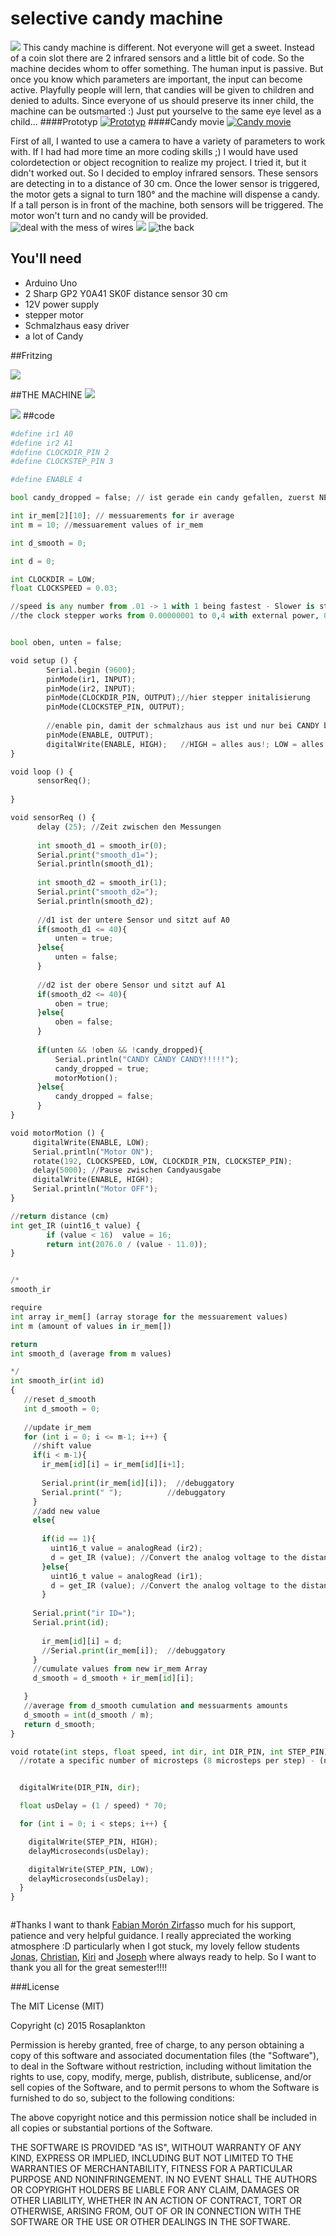 # selective candy machine
![](images/candymachine.png)
This candy machine is different.
Not everyone will get a sweet.
Instead of a coin slot there are 2 infrared sensors and a little bit of code. So the machine decides whom to offer something.
The human input is passive. But once you know which parameters are important, the input can become active. Playfully people will lern, that candies will be given to children and denied to adults. 
Since everyone of us should preserve its inner child, the machine can be outsmarted :)
Just put yourselve to the same eye level as a child...
####Prototyp
[![Prototyp](images/prototyp-thumb.png)](https://vimeo.com/143316854)
####Candy movie
[![Candy movie](images/io-candymachine-thumb.png)](https://vimeo.com/143266239)

First of all, I wanted to use a camera to have a variety of parameters to work with. If I had had more time an more coding skills ;) I would have used colordetection or object recognition to realize my project.
I tried it, but it didn't worked out. So I decided to employ infrared sensors. These sensors are detecting in to a distance of 30 cm.
Once the lower sensor is triggered, the motor gets a signal to turn 180° and the machine will dispense a candy.
If a tall person is in front of the machine, both sensors will be triggered. The motor won't turn and no candy will be provided.
![deal with the mess of wires](images/grober_aufbau.png)
![](images/kabelchaos.png)
![the back](images/innenleben.png)


## You'll need
- Arduino Uno
- 2 Sharp GP2 Y0A41 SK0F distance sensor 30 cm
- 12V power supply
- stepper motor
- Schmalzhaus easy driver
- a lot of Candy

##Fritzing

![](images/fritzing_sketch.png)

##THE MACHINE
![](images/candy_machine.png)

![](images/sensor.png)
##code
```python
#define ir1 A0
#define ir2 A1
#define CLOCKDIR_PIN 2
#define CLOCKSTEP_PIN 3

#define ENABLE 4

bool candy_dropped = false; // ist gerade ein candy gefallen, zuerst NEIN

int ir_mem[2][10]; // messuarements for ir average 
int m = 10; //messuarement values of ir_mem

int d_smooth = 0;

int d = 0;

int CLOCKDIR = LOW;
float CLOCKSPEED = 0.03;

//speed is any number from .01 -> 1 with 1 being fastest - Slower is stronger,
//the clock stepper works from 0.00000001 to 0,4 with external power, 0,1-0,2 with battery/usb


bool oben, unten = false;

void setup () {
        Serial.begin (9600);
        pinMode(ir1, INPUT);
        pinMode(ir2, INPUT);
        pinMode(CLOCKDIR_PIN, OUTPUT);//hier stepper initalisierung
        pinMode(CLOCKSTEP_PIN, OUTPUT);
        
        //enable pin, damit der schmalzhaus aus ist und nur bei CANDY befeuert wird.
        pinMode(ENABLE, OUTPUT);
        digitalWrite(ENABLE, HIGH);   //HIGH = alles aus!; LOW = alles an!  
}

void loop () {
      sensorReq();
      
}

void sensorReq () {
      delay (25); //Zeit zwischen den Messungen
      
      int smooth_d1 = smooth_ir(0);
      Serial.print("smooth_d1=");
      Serial.println(smooth_d1);
      
      int smooth_d2 = smooth_ir(1);
      Serial.print("smooth_d2=");
      Serial.println(smooth_d2);
      
      //d1 ist der untere Sensor und sitzt auf A0
      if(smooth_d1 <= 40){
          unten = true;
      }else{
          unten = false;
      }
      
      //d2 ist der obere Sensor und sitzt auf A1
      if(smooth_d2 <= 40){
          oben = true;
      }else{
          oben = false;
      }
      
      if(unten && !oben && !candy_dropped){
          Serial.println("CANDY CANDY CANDY!!!!!");
          candy_dropped = true;
          motorMotion(); 
      }else{
          candy_dropped = false;
      }
}

void motorMotion () {
     digitalWrite(ENABLE, LOW);
     Serial.println("Motor ON");
     rotate(192, CLOCKSPEED, LOW, CLOCKDIR_PIN, CLOCKSTEP_PIN);
     delay(5000); //Pause zwischen Candyausgabe
     digitalWrite(ENABLE, HIGH);
     Serial.println("Motor OFF"); 
}

//return distance (cm)
int get_IR (uint16_t value) {
        if (value < 16)  value = 16;
        return int(2076.0 / (value - 11.0));
}


/*
smooth_ir

require
int array ir_mem[] (array storage for the messuarement values)
int m (amount of values in ir_mem[])

return
int smooth_d (average from m values)

*/
int smooth_ir(int id)
{
   //reset d_smooth
   int d_smooth = 0;
  
   //update ir_mem
   for (int i = 0; i <= m-1; i++) {
     //shift value
     if(i < m-1){
       ir_mem[id][i] = ir_mem[id][i+1];
       
       Serial.print(ir_mem[id][i]);  //debuggatory
       Serial.print(" ");          //debuggatory
     }
     //add new value
     else{
       
       if(id == 1){
         uint16_t value = analogRead (ir2);
         d = get_IR (value); //Convert the analog voltage to the distance
       }else{
         uint16_t value = analogRead (ir1);
         d = get_IR (value); //Convert the analog voltage to the distance
       }
       
     Serial.print("ir ID=");
     Serial.print(id);
       
       ir_mem[id][i] = d;
       //Serial.print(ir_mem[i]);  //debuggatory
     }
     //cumulate values from new ir_mem Array
     d_smooth = d_smooth + ir_mem[id][i];

   }
   //average from d_smooth cumulation and messuarments amounts
   d_smooth = int(d_smooth / m);
   return d_smooth;
}

void rotate(int steps, float speed, int dir, int DIR_PIN, int STEP_PIN) {
  //rotate a specific number of microsteps (8 microsteps per step) - (negative for reverse movement)


  digitalWrite(DIR_PIN, dir);

  float usDelay = (1 / speed) * 70;

  for (int i = 0; i < steps; i++) {

    digitalWrite(STEP_PIN, HIGH);
    delayMicroseconds(usDelay);

    digitalWrite(STEP_PIN, LOW);
    delayMicroseconds(usDelay);
  }
}



```

#Thanks
I want to thank [Fabian Morón Zirfas](https://github.com/fabiantheblind)so much for his support, patience and very helpful guidance. I really appreciated the working atmosphere :D particularly when I got stuck, my  lovely fellow students [Jonas](https://github.com/topada), [Christian](https://github.com/Wetterprophet), [Kiri](https://github.com/KiriMiau) and [Joseph](https://github.com/Coderwelsch) where always ready to help. So I want to thank you all for the great semester!!!!





###License

The MIT License (MIT)

Copyright (c) 2015 Rosaplankton

Permission is hereby granted, free of charge, to any person obtaining a copy
of this software and associated documentation files (the "Software"), to deal
in the Software without restriction, including without limitation the rights
to use, copy, modify, merge, publish, distribute, sublicense, and/or sell
copies of the Software, and to permit persons to whom the Software is
furnished to do so, subject to the following conditions:

The above copyright notice and this permission notice shall be included in
all copies or substantial portions of the Software.

THE SOFTWARE IS PROVIDED "AS IS", WITHOUT WARRANTY OF ANY KIND, EXPRESS OR
IMPLIED, INCLUDING BUT NOT LIMITED TO THE WARRANTIES OF MERCHANTABILITY,
FITNESS FOR A PARTICULAR PURPOSE AND NONINFRINGEMENT. IN NO EVENT SHALL THE
AUTHORS OR COPYRIGHT HOLDERS BE LIABLE FOR ANY CLAIM, DAMAGES OR OTHER
LIABILITY, WHETHER IN AN ACTION OF CONTRACT, TORT OR OTHERWISE, ARISING FROM,
OUT OF OR IN CONNECTION WITH THE SOFTWARE OR THE USE OR OTHER DEALINGS IN
THE SOFTWARE.
